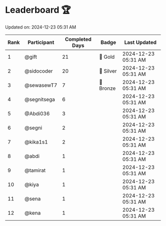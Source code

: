 # Leaderboard 🏆

Updated on: 2024-12-23 05:31 AM

| Rank | Participant       | Completed Days | Badge      | Last Updated         |
|------|-------------------|----------------|------------|----------------------|
| 1    | @gift             | 21             | 🏅 Gold     | 2024-12-23 05:31 AM |
| 2    | @sidocoder        | 20             | 🥈 Silver   | 2024-12-23 05:31 AM |
| 3    | @sewasewT7        | 7              | 🥉 Bronze   | 2024-12-23 05:31 AM |
| 4    | @segnitsega       | 6              |            | 2024-12-23 05:31 AM |
| 5    | @Abdi036          | 3              |            | 2024-12-23 05:31 AM |
| 6    | @segni            | 2              |            | 2024-12-23 05:31 AM |
| 7    | @kika1s1          | 2              |            | 2024-12-23 05:31 AM |
| 8    | @abdi             | 1              |            | 2024-12-23 05:31 AM |
| 9    | @tamirat          | 1              |            | 2024-12-23 05:31 AM |
| 10   | @kiya             | 1              |            | 2024-12-23 05:31 AM |
| 11   | @sena             | 1              |            | 2024-12-23 05:31 AM |
| 12   | @kena             | 1              |            | 2024-12-23 05:31 AM |
